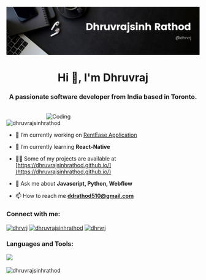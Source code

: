 ![Header](./dhruvrajBanner.png)
<h1 align="center">Hi 👋, I'm Dhruvraj</h1>
<h3 align="center">A passionate software developer from India based in Toronto.</h3>
<br>
<img align="right" alt="Coding" width="400" src="https://camo.githubusercontent.com/cae12fddd9d6982901d82580bdf321d81fb299141098ca1c2d4891870827bf17/68747470733a2f2f6d69726f2e6d656469756d2e636f6d2f6d61782f313336302f302a37513379765349765f7430696f4a2d5a2e676966"> 

<p align="left"> <img src="https://komarev.com/ghpvc/?username=dhruvrajsinhrathod&label=Profile%20views&color=0e75b6&style=flat" alt="dhruvrajsinhrathod" /> </p>

- 🔭 I’m currently working on [RentEase Application](https://github.com/DhruvrajsinhRathod/Capston_project)

- 🌱 I’m currently learning **React-Native**

- 👨‍💻 Some of my projects are available at [https://dhruvrajsinhrathod.github.io/](https://dhruvrajsinhrathod.github.io/)

- 💬 Ask me about **Javascript, Python, Webflow**

- 📫 How to reach me **ddrathod510@gmail.com**

<h3 align="left">Connect with me:</h3>
<p align="left">
<a href="https://linkedin.com/in/dhrvrj" target="blank"><img align="center" src="https://raw.githubusercontent.com/rahuldkjain/github-profile-readme-generator/master/src/images/icons/Social/linked-in-alt.svg" alt="dhrvrj" height="30" width="40" /></a>
<a href="https://fb.com/dhruvrajsinhrathod" target="blank"><img align="center" src="https://raw.githubusercontent.com/rahuldkjain/github-profile-readme-generator/master/src/images/icons/Social/facebook.svg" alt="dhruvrajsinhrathod" height="30" width="40" /></a>
<a href="https://instagram.com/dhrvrj" target="blank"><img align="center" src="https://raw.githubusercontent.com/rahuldkjain/github-profile-readme-generator/master/src/images/icons/Social/instagram.svg" alt="dhrvrj" height="30" width="40" /></a>
</p>

<h3 align="left">Languages and Tools:</h3>
<img src="https://skillicons.dev/icons?i=aws,azure,anaconda,androidstudio,angular,au,ai,babel,bash,bootstrap,c,cpp,cloudflare,css,express,figma,firebase,gcp,git,github,gitlab,html,hibernate,idea,java,js,latex,mongodb,mysql,netlify,nodejs,ps,php,postgres,pr,py,r,react,spring,tailwind,vercel,netlify,vscode,webflow,wordpress,xd" />

<p><img align="center" src="https://github-readme-streak-stats.herokuapp.com/?user=dhruvrajsinhrathod&" alt="dhruvrajsinhrathod" /></p>
